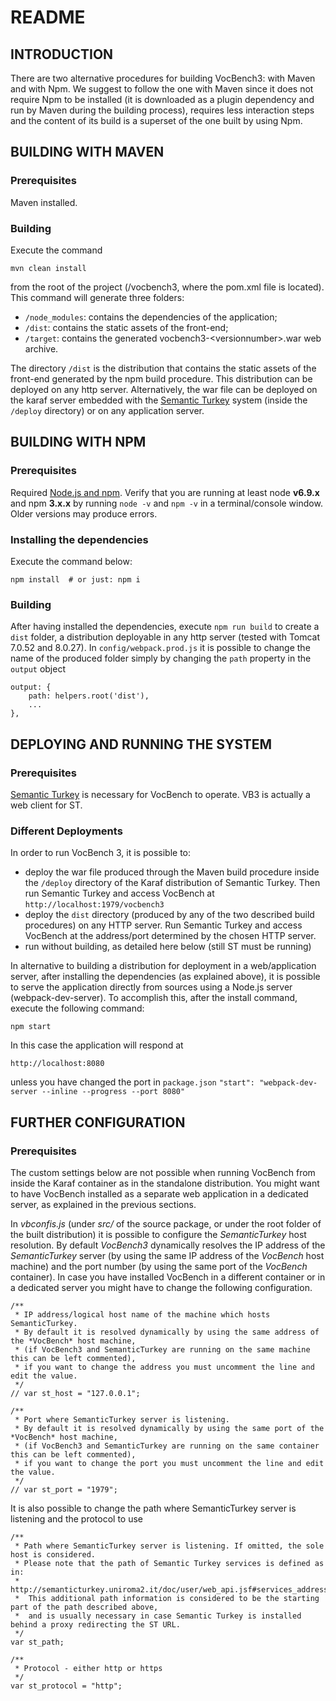 # README #

## INTRODUCTION ##

There are two alternative procedures for building VocBench3: with Maven and with Npm.
We suggest to follow the one with Maven since it does not require Npm to be installed (it is downloaded as a plugin dependency and run by Maven during the building process), requires less interaction steps and the content of its build is a superset of the one built by using Npm.

##	BUILDING WITH MAVEN ##

### Prerequisites ###

Maven installed.

### Building ###

Execute the command
```
mvn clean install
```
from the root of the project (/vocbench3, where the pom.xml file is located). This command will generate three folders: 

*	`/node_modules`: contains the dependencies of the application;
*	`/dist`: contains the static assets of the front-end;
*	`/target`: contains the generated vocbench3-<versionnumber\>.war web archive.

The directory `/dist` is the distribution that contains the static assets of the front-end generated by the npm build procedure. This distribution can be deployed on any http server.
Alternatively, the war file can be deployed on the karaf server embedded with the [Semantic Turkey](http://semanticturkey.uniroma2.it/) system (inside the `/deploy` directory) or on any application server.

##	BUILDING WITH NPM ##

### Prerequisites ###
Required [Node.js and npm](https://nodejs.org/en/download).
Verify that you are running at least node __v6.9.x__ and npm __3.x.x__ by running `node -v` and `npm -v` in a terminal/console window. Older versions may produce errors.

### Installing the dependencies ###

Execute the command below:
```
npm install  # or just: npm i
```

### Building ###

After having installed the dependencies, execute `npm run build` to create a `dist` folder, a distribution deployable in any http server (tested with Tomcat 7.0.52 and 8.0.27).
In `config/webpack.prod.js` it is possible to change the name of the produced folder simply by changing the `path` property in the `output` object
```
output: {
    path: helpers.root('dist'),
    ...    
},
```

## DEPLOYING AND RUNNING THE SYSTEM ##

### Prerequisites ###

[Semantic Turkey](http://semanticturkey.uniroma2.it/) is necessary for VocBench to operate. VB3 is actually a web client for ST.

### Different Deployments

In order to run VocBench 3, it is possible to:

* deploy the war file produced through the Maven build procedure inside the `/deploy` directory of the Karaf distribution of Semantic Turkey. Then run Semantic Turkey and access VocBench at `http://localhost:1979/vocbench3`
* deploy the `dist` directory (produced by any of the two described build procedures) on any HTTP server. Run Semantic Turkey and access VocBench at the address/port determined by the chosen HTTP server.
* run without building, as detailed here below (still ST must be running)

In alternative to building a distribution for deployment in a web/application server, after installing the dependencies (as explained above), it is possible to serve the application directly from sources using a Node.js server (webpack-dev-server). 
To accomplish this, after the install command, execute the following command:
```
npm start
```
In this case the application will respond at 
```
http://localhost:8080
```
unless you have changed the port in `package.json` `"start": "webpack-dev-server --inline --progress --port 8080"`



## FURTHER CONFIGURATION ##

### Prerequisites ###
The custom settings below are not possible when running VocBench from inside the Karaf container as in the standalone distribution. You might want to have VocBench installed as a separate web application in a dedicated server, as explained in the previous sections.

In *vbconfis.js* (under *src/* of the source package, or under the root folder of the built distribution) it is possible to configure the *SemanticTurkey* host resolution.
By default *VocBench3* dynamically resolves the IP address of the *SemanticTurkey* server (by using the same IP address of the *VocBench* host machine) and the port number (by using the same port of the *VocBench* container).
In case you have installed VocBench in a different container or in a dedicated server you might have to change the following configuration.
```
/**
 * IP address/logical host name of the machine which hosts SemanticTurkey.
 * By default it is resolved dynamically by using the same address of the *VocBench* host machine,
 * (if VocBench3 and SemanticTurkey are running on the same machine this can be left commented),
 * if you want to change the address you must uncomment the line and edit the value.
 */
// var st_host = "127.0.0.1";

/**
 * Port where SemanticTurkey server is listening.
 * By default it is resolved dynamically by using the same port of the *VocBench* host machine,
 * (if VocBench3 and SemanticTurkey are running on the same container this can be left commented),
 * if you want to change the port you must uncomment the line and edit the value.
 */
// var st_port = "1979";
```
It is also possible to change the path where SemanticTurkey server is listening and the protocol to use
```
/**   
 * Path where SemanticTurkey server is listening. If omitted, the sole host is considered.
 * Please note that the path of Semantic Turkey services is defined as in:
 *  http://semanticturkey.uniroma2.it/doc/user/web_api.jsf#services_address_structure
 *  This additional path information is considered to be the starting part of the path described above, 
 *  and is usually necessary in case Semantic Turkey is installed behind a proxy redirecting the ST URL.
 */ 
var st_path;

/**
 * Protocol - either http or https
 */
var st_protocol = "http";
```